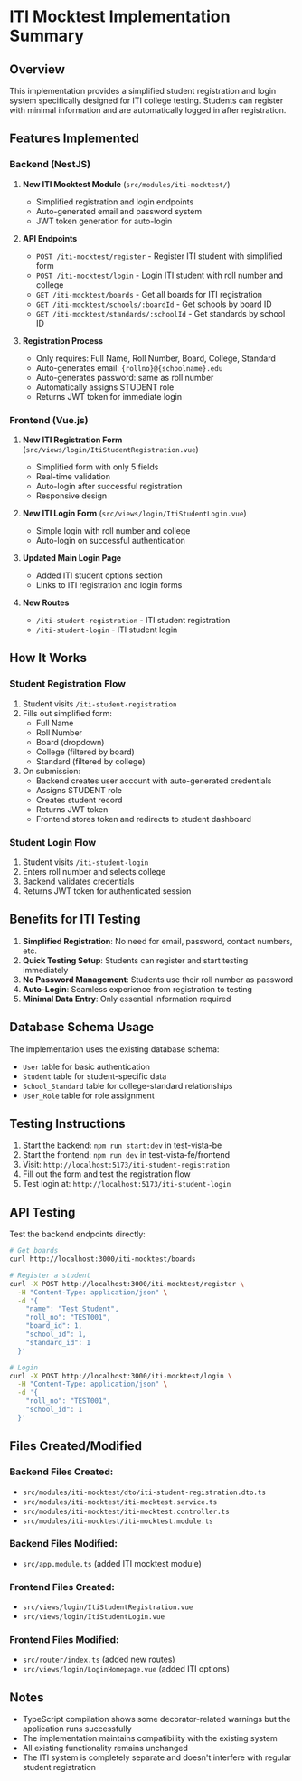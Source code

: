 # ITI Mocktest Implementation Summary

## Overview
This implementation provides a simplified student registration and login system specifically designed for ITI college testing. Students can register with minimal information and are automatically logged in after registration.

## Features Implemented

### Backend (NestJS)
1. **New ITI Mocktest Module** (`src/modules/iti-mocktest/`)
   - Simplified registration and login endpoints
   - Auto-generated email and password system
   - JWT token generation for auto-login

2. **API Endpoints**
   - `POST /iti-mocktest/register` - Register ITI student with simplified form
   - `POST /iti-mocktest/login` - Login ITI student with roll number and college
   - `GET /iti-mocktest/boards` - Get all boards for ITI registration
   - `GET /iti-mocktest/schools/:boardId` - Get schools by board ID
   - `GET /iti-mocktest/standards/:schoolId` - Get standards by school ID

3. **Registration Process**
   - Only requires: Full Name, Roll Number, Board, College, Standard
   - Auto-generates email: `{rollno}@{schoolname}.edu`
   - Auto-generates password: same as roll number
   - Automatically assigns STUDENT role
   - Returns JWT token for immediate login

### Frontend (Vue.js)
1. **New ITI Registration Form** (`src/views/login/ItiStudentRegistration.vue`)
   - Simplified form with only 5 fields
   - Real-time validation
   - Auto-login after successful registration
   - Responsive design

2. **New ITI Login Form** (`src/views/login/ItiStudentLogin.vue`)
   - Simple login with roll number and college
   - Auto-login on successful authentication

3. **Updated Main Login Page**
   - Added ITI student options section
   - Links to ITI registration and login forms

4. **New Routes**
   - `/iti-student-registration` - ITI student registration
   - `/iti-student-login` - ITI student login

## How It Works

### Student Registration Flow
1. Student visits `/iti-student-registration`
2. Fills out simplified form:
   - Full Name
   - Roll Number
   - Board (dropdown)
   - College (filtered by board)
   - Standard (filtered by college)
3. On submission:
   - Backend creates user account with auto-generated credentials
   - Assigns STUDENT role
   - Creates student record
   - Returns JWT token
   - Frontend stores token and redirects to student dashboard

### Student Login Flow
1. Student visits `/iti-student-login`
2. Enters roll number and selects college
3. Backend validates credentials
4. Returns JWT token for authenticated session

## Benefits for ITI Testing

1. **Simplified Registration**: No need for email, password, contact numbers, etc.
2. **Quick Testing Setup**: Students can register and start testing immediately
3. **No Password Management**: Students use their roll number as password
4. **Auto-Login**: Seamless experience from registration to testing
5. **Minimal Data Entry**: Only essential information required

## Database Schema Usage

The implementation uses the existing database schema:
- `User` table for basic authentication
- `Student` table for student-specific data
- `School_Standard` table for college-standard relationships
- `User_Role` table for role assignment

## Testing Instructions

1. Start the backend: `npm run start:dev` in test-vista-be
2. Start the frontend: `npm run dev` in test-vista-fe/frontend
3. Visit: `http://localhost:5173/iti-student-registration`
4. Fill out the form and test the registration flow
5. Test login at: `http://localhost:5173/iti-student-login`

## API Testing

Test the backend endpoints directly:
```bash
# Get boards
curl http://localhost:3000/iti-mocktest/boards

# Register a student
curl -X POST http://localhost:3000/iti-mocktest/register \
  -H "Content-Type: application/json" \
  -d '{
    "name": "Test Student",
    "roll_no": "TEST001",
    "board_id": 1,
    "school_id": 1,
    "standard_id": 1
  }'

# Login
curl -X POST http://localhost:3000/iti-mocktest/login \
  -H "Content-Type: application/json" \
  -d '{
    "roll_no": "TEST001",
    "school_id": 1
  }'
```

## Files Created/Modified

### Backend Files Created:
- `src/modules/iti-mocktest/dto/iti-student-registration.dto.ts`
- `src/modules/iti-mocktest/iti-mocktest.service.ts`
- `src/modules/iti-mocktest/iti-mocktest.controller.ts`
- `src/modules/iti-mocktest/iti-mocktest.module.ts`

### Backend Files Modified:
- `src/app.module.ts` (added ITI mocktest module)

### Frontend Files Created:
- `src/views/login/ItiStudentRegistration.vue`
- `src/views/login/ItiStudentLogin.vue`

### Frontend Files Modified:
- `src/router/index.ts` (added new routes)
- `src/views/login/LoginHomepage.vue` (added ITI options)

## Notes

- TypeScript compilation shows some decorator-related warnings but the application runs successfully
- The implementation maintains compatibility with the existing system
- All existing functionality remains unchanged
- The ITI system is completely separate and doesn't interfere with regular student registration 